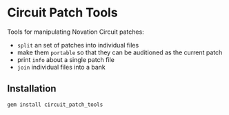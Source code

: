 # Circuit Patch Tools

Tools for manipulating Novation Circuit patches:

- `split` an set of patches into individual files
- make them `portable` so that they can be auditioned as the current patch
- print `info` about a single patch file
- `join` individual files into a bank

## Installation

    gem install circuit_patch_tools
